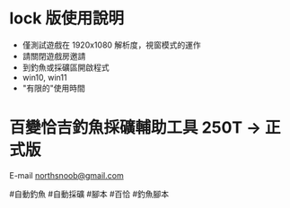 # lock 版使用說明 

- 僅測試遊戲在 1920x1080 解析度，視窗模式的運作
- 請關閉遊戲房邀請
- 到釣魚或採礦區開啟程式
- win10, win11
- "有限的"使用時間

# 百變恰吉釣魚採礦輔助工具 250T -> 正式版

E-mail northsnoob@gmail.com

#自動釣魚 #自動採礦 #腳本 #百恰 #釣魚腳本
